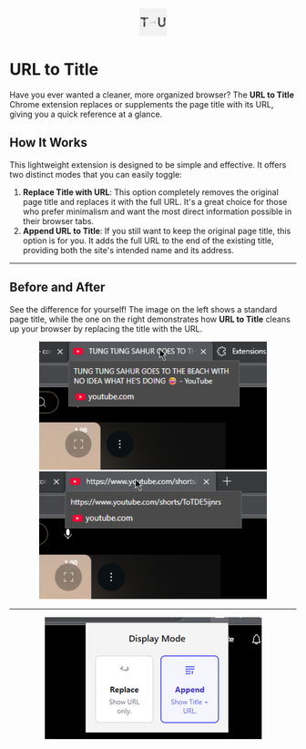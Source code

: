 <div align="center">
  <img src="icon48.png" alt="URL to Title icon" width="48" height="48">
</div>

# URL to Title

Have you ever wanted a cleaner, more organized browser? The **URL to Title** Chrome extension replaces or supplements the page title with its URL, giving you a quick reference at a glance.

## How It Works

This lightweight extension is designed to be simple and effective. It offers two distinct modes that you can easily toggle:

1.  **Replace Title with URL**: This option completely removes the original page title and replaces it with the full URL. It's a great choice for those who prefer minimalism and want the most direct information possible in their browser tabs.
2.  **Append URL to Title**: If you still want to keep the original page title, this option is for you. It adds the full URL to the end of the existing title, providing both the site's intended name and its address.

---

## Before and After

See the difference for yourself! The image on the left shows a standard page title, while the one on the right demonstrates how **URL to Title** cleans up your browser by replacing the title with the URL.

<div align="center">
  <img src="screenshots/screenshot2.png" alt="Before URL to Title" width="400">
  <img src="screenshots/screenshot3.png" alt="After URL to Title" width="400">
</div>

---

<div align="center">
  <img src="screenshots/screenshot1.png" alt="URL to Title settings menu">
</div>